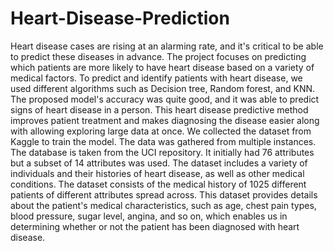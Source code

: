 # Heart-Disease-Prediction

Heart disease cases are rising at an alarming rate, and it's critical to be able to predict these diseases in advance. The project focuses on predicting which patients are more likely to have heart disease based on a variety of medical factors. To predict and identify patients with heart disease, we used different algorithms such as Decision tree, Random forest, and KNN. The proposed model's accuracy was quite good, and it was able to predict signs of heart disease in a person. This heart disease predictive method improves patient treatment and makes diagnosing the disease easier along with allowing exploring large data at once.
We collected the dataset from Kaggle to train the model. The data was gathered from multiple instances. The database is taken from the UCI repository. It initially had 76 attributes but a subset of 14 attributes was used. The dataset includes a variety of individuals and their histories of heart disease, as well as other medical conditions. The dataset consists of the medical history of 1025 different patients of different attributes spread across. This dataset provides details about the patient's medical characteristics, such as age, chest pain types, blood pressure, sugar level, angina, and so on, which enables us in determining whether or not the patient has been diagnosed with heart disease.
